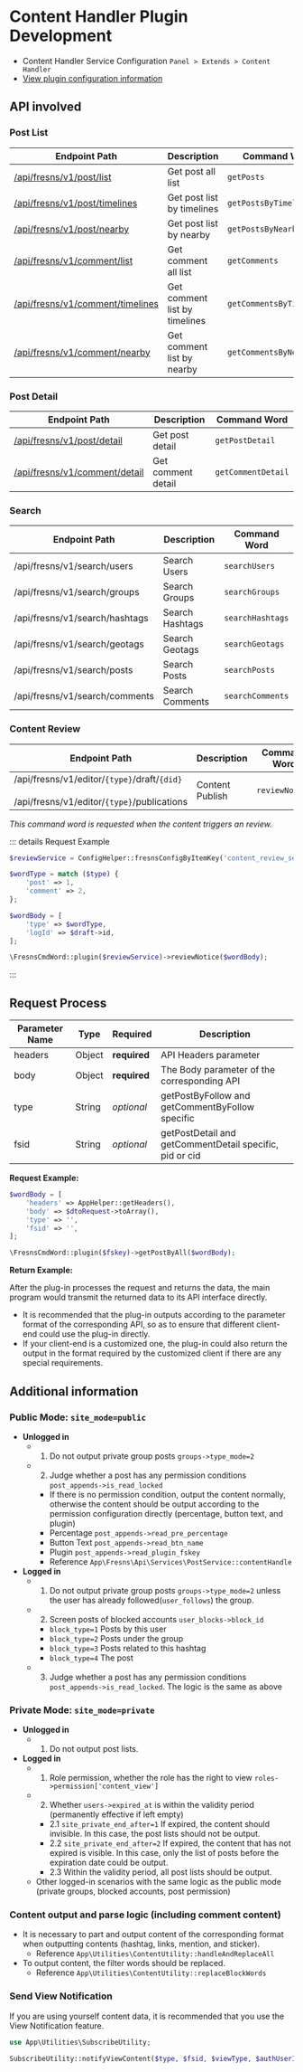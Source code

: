 # Content Handler Plugin Development

- Content Handler Service Configuration `Panel > Extends > Content Handler`
- [View plugin configuration information](../configs/panel/content-handler.html)

## API involved

### Post List

| Endpoint Path | Description | Command Word |
| --- | --- | --- |
| [/api/fresns/v1/post/list](../../api/post/list.md) | Get post all list | `getPosts` |
| [/api/fresns/v1/post/timelines](../../api/post/timelines.md) | Get post list by timelines | `getPostsByTimelines` |
| [/api/fresns/v1/post/nearby](../../api/post/nearby.md) | Get post list by nearby | `getPostsByNearby` |
| [/api/fresns/v1/comment/list](../../api/comment/list.md) | Get comment all list | `getComments` |
| [/api/fresns/v1/comment/timelines](../../api/comment/timelines.md) | Get comment list by timelines | `getCommentsByTimelines` |
| [/api/fresns/v1/comment/nearby](../../api/comment/nearby.md) | Get comment list by nearby | `getCommentsByNearby` |

### Post Detail

| Endpoint Path | Description | Command Word |
| --- | --- | --- |
| [/api/fresns/v1/post/detail](../../api/post/detail.md) | Get post detail | `getPostDetail` |
| [/api/fresns/v1/comment/detail](../../api/comment/detail.md) | Get comment detail | `getCommentDetail` |

### Search

| Endpoint Path | Description | Command Word |
| --- | --- | --- |
| /api/fresns/v1/search/users | Search Users | `searchUsers` |
| /api/fresns/v1/search/groups | Search Groups | `searchGroups` |
| /api/fresns/v1/search/hashtags | Search Hashtags | `searchHashtags` |
| /api/fresns/v1/search/geotags | Search Geotags | `searchGeotags` |
| /api/fresns/v1/search/posts | Search Posts | `searchPosts` |
| /api/fresns/v1/search/comments | Search Comments | `searchComments` |

### Content Review

| Endpoint Path | Description | Command Word |
| --- | --- | --- |
| /api/fresns/v1/editor/`{type}`/draft/`{did}`<br><br>/api/fresns/v1/editor/`{type}`/publications | Content Publish | `reviewNotice` |

*This command word is requested when the content triggers an review.*

::: details Request Example
```php
$reviewService = ConfigHelper::fresnsConfigByItemKey('content_review_service');

$wordType = match ($type) {
    'post' => 1,
    'comment' => 2,
};

$wordBody = [
    'type' => $wordType,
    'logId' => $draft->id,
];

\FresnsCmdWord::plugin($reviewService)->reviewNotice($wordBody);
```
:::


## Request Process

| Parameter Name | Type | Required | Description |
| --- | --- | --- | --- |
| headers | Object | **required** | API Headers parameter |
| body | Object | **required** | The Body parameter of the corresponding API |
| type | String | *optional* | getPostByFollow and getCommentByFollow specific |
| fsid | String | *optional* | getPostDetail and getCommentDetail specific, pid or cid |

**Request Example:**

```php
$wordBody = [
    'headers' => AppHelper::getHeaders(),
    'body' => $dtoRequest->toArray(),
    'type' => '',
    'fsid' => '',
];

\FresnsCmdWord::plugin($fskey)->getPostByAll($wordBody);
```

**Return Example:**

After the plug-in processes the request and returns the data, the main program would transmit the returned data to its API interface directly.

- It is recommended that the plug-in outputs according to the parameter format of the corresponding API, so as to ensure that different client-end could use the plug-in directly.
- If your client-end is a customized one, the plug-in could also return the output in the format required by the customized client if there are any special requirements.


## Additional information

### Public Mode: `site_mode=public`

- **Unlogged in**
    - 1. Do not output private group posts `groups->type_mode=2`
    - 2. Judge whether a post has any permission conditions `post_appends->is_read_locked`
        - If there is no permission condition, output the content normally, otherwise the content should be output according to the permission configuration directly (percentage, button text, and plugin)
        - Percentage `post_appends->read_pre_percentage`
        - Button Text `post_appends->read_btn_name`
        - Plugin `post_appends->read_plugin_fskey`
        - Reference `App\Fresns\Api\Services\PostService::contentHandle`
- **Logged in**
    - 1. Do not output private group posts `groups->type_mode=2` unless the user has already followed(`user_follows`) the group.
    - 2. Screen posts of blocked accounts `user_blocks->block_id`
        - `block_type=1` Posts by this user
        - `block_type=2` Posts under the group
        - `block_type=3` Posts related to this hashtag
        - `block_type=4` The post
    - 3.  Judge whether a post has any permission conditions `post_appends->is_read_locked`. The logic is the same as above

### Private Mode: `site_mode=private`

- **Unlogged in**
    - 1. Do not output post lists.
- **Logged in**
    - 1. Role permission, whether the role has the right to view `roles->permission['content_view']`
    - 2. Whether `users->expired_at` is within the validity period (permanently effective if left empty)
        - 2.1 `site_private_end_after=1`  If expired, the content should invisible. In this case, the post lists should not be output.
        - 2.2 `site_private_end_after=2` If expired, the content that has not expired is visible. In this case, only the list of posts before the expiration date could be output.
        - 2.3 Within the validity period, all post lists should be output.
    - Other logged-in scenarios with the same logic as the public mode (private groups, blocked accounts, post permission)

### Content output and parse logic (including comment content)

- It is necessary to part and output content of the corresponding format when outputting contents (hashtag, links, mention, and sticker).
    - Reference `App\Utilities\ContentUtility::handleAndReplaceAll`
- To output content, the filter words should be replaced.
    - Reference `App\Utilities\ContentUtility::replaceBlockWords`

### Send View Notification

If you are using yourself content data, it is recommended that you use the View Notification feature.

```php
use App\Utilities\SubscribeUtility;

SubscribeUtility::notifyViewContent($type, $fsid, $viewType, $authUserId);
```
